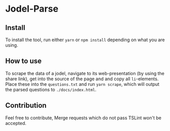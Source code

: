 # Jodel-Parse

## Install

To install the tool, run either `yarn` or `npm install` depending on what you are using.

## How to use

To scrape the data of a jodel, navigate to its web-presentation (by using the share link), get into the source of the page and and copy all `li`-elements.
Place these into the `questions.txt` and run `yarn scrape`, which will output the parsed questions to `./docs/index.html`.

## Contribution

Feel free to contribute, Merge requests which do not pass TSLint won't be accepted.